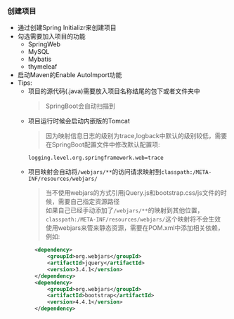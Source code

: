 ### 创建项目
  + 通过创建Spring Initializr来创建项目
  + 勾选需要加入项目的功能
    + SpringWeb
    + MySQL
    + Mybatis
    + thymeleaf
  + 启动Maven的Enable AutoImport功能
  + Tips:
    + 项目的源代码(.java)需要放入项目名称结尾的包下或者文件夹中
      > SpringBoot会自动扫描到
    + 项目运行时候会启动内嵌版的Tomcat
      > 因为映射信息日志的级别为trace,logback中默认的级别较低，需要在SpringBoot配置文件中修改默认配置项:
      ```properties
      logging.level.org.springframework.web=trace
      ```
    + 项目映射会自动将`/webjars/**`的访问请求映射到`classpath:/META-INF/resources/webjars/`
      > 当不使用webjars的方式引用jQuery.js和bootstrap.css/js文件的时候，需要自己指定资源路径<br>
        如果自己已经手动添加了`/webjars/**`的映射到其他位置，`classpath:/META-INF/resources/webjars/`这个映射将不会生效<br>
      > 使用webjars来管来静态资源，需要在POM.xml中添加相关依赖，例如:
        ```xml
          <dependency>
              <groupId>org.webjars</groupId>
              <artifactId>jquery</artifactId>
              <version>3.4.1</version>
          </dependency>
          <dependency>
              <groupId>org.webjars</groupId>
              <artifactId>bootstrap</artifactId>
              <version>4.4.1</version>
          </dependency>
        ```

